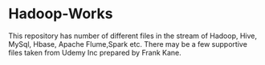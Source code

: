 # Hadoop-Works

This repository has number of different files in the stream of Hadoop, Hive, MySql, Hbase, Apache Flume,Spark etc.
There may be a few supportive files taken from Udemy Inc prepared by Frank Kane.
